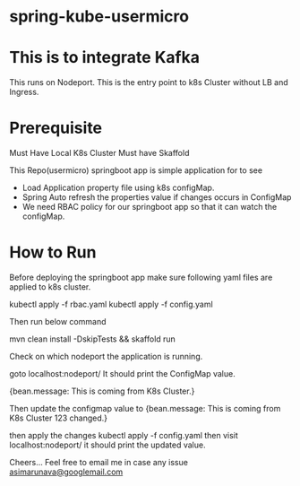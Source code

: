 # spring-kube-usermicro
# This is to integrate Kafka

This runs on Nodeport. This is the entry point to k8s Cluster without LB and Ingress.

# Prerequisite
Must Have Local K8s Cluster
Must have Skaffold 



This Repo(usermicro) springboot app is simple application for to see
* Load Application property file using k8s configMap.
* Spring Auto refresh the properties value if changes occurs in ConfigMap
* We need RBAC policy for our springboot app so that it can watch the configMap.




# How to Run

Before deploying the springboot app make sure following yaml files are applied to k8s cluster.

kubectl apply -f rbac.yaml
kubectl apply -f config.yaml

Then run below command

mvn clean install -DskipTests && skaffold run

Check on which nodeport the application is running.

goto
localhost:nodeport/
It should print the ConfigMap value.

{bean.message: This is coming from K8s Cluster.}

Then update the configmap value to
{bean.message: This is coming from K8s Cluster 123 changed.}

then apply the changes
kubectl apply -f config.yaml
then visit 
localhost:nodeport/
it should print the updated value.

Cheers...
Feel free to email me in case any issue
asimarunava@googlemail.com